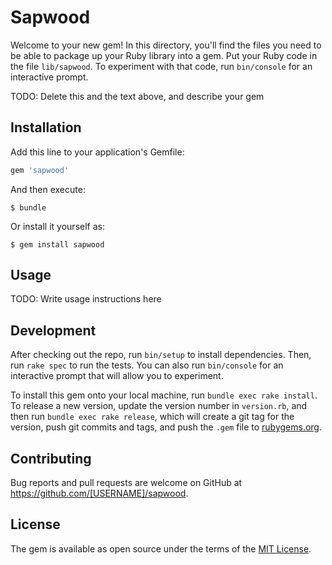 # Sapwood

Welcome to your new gem! In this directory, you'll find the files you need to be able to package up your Ruby library into a gem. Put your Ruby code in the file `lib/sapwood`. To experiment with that code, run `bin/console` for an interactive prompt.

TODO: Delete this and the text above, and describe your gem

## Installation

Add this line to your application's Gemfile:

```ruby
gem 'sapwood'
```

And then execute:

    $ bundle

Or install it yourself as:

    $ gem install sapwood

## Usage

TODO: Write usage instructions here

## Development

After checking out the repo, run `bin/setup` to install dependencies. Then, run `rake spec` to run the tests. You can also run `bin/console` for an interactive prompt that will allow you to experiment.

To install this gem onto your local machine, run `bundle exec rake install`. To release a new version, update the version number in `version.rb`, and then run `bundle exec rake release`, which will create a git tag for the version, push git commits and tags, and push the `.gem` file to [rubygems.org](https://rubygems.org).

## Contributing

Bug reports and pull requests are welcome on GitHub at https://github.com/[USERNAME]/sapwood.


## License

The gem is available as open source under the terms of the [MIT License](http://opensource.org/licenses/MIT).

